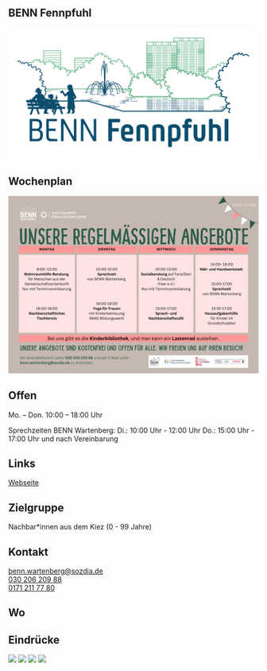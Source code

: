 ## BENN Fennpfuhl<br>
<img id="topmedia" src="/Begegnungen/Images/BENNfenn/BENNFennpfuhl_LogoIllu_RGB-duo.png" />

## Wochenplan
<div class="mediacontainer">
  <img src="/Begegnungen/Images/BENNwart/Bild1.png" />
</div>

## Offen
Mo. – Don. 10:00 – 18:00 Uhr

Sprechzeiten BENN Wartenberg:
Di.:  10:00 Uhr - 12:00 Uhr
Do.: 15:00 Uhr - 17:00 Uhr
und nach Vereinbarung


## Links
<a class="external_link" href="https://sozdia.de/taetigkeitsbereiche/gemeinwesen/benn-wartenberg/ueber-uns#contentgrid.html">Webseite</a><br>


## Zielgruppe
Nachbar*innen aus dem Kiez (0 - 99 Jahre)

## Kontakt
[benn.wartenberg@sozdia.de](mailto:benn.wartenberg@sozdia.de)<br>
<a href="tel:+493020620988">030 206 209 88</a><br>
<a href="mobil:+491712117780">0171 211 77 80</a>

## Wo
<div id="gmap"></div>
<script>window.onload = showMap('Schweriner Ring 27, 13059, Berlin', 0, 'gmap_mini')</script>

## Eindrücke
<div class="mediacontainer">
  <img src="/Begegnungen/Images/BENNwart/_DSC2979 copy.jpg" />
  <img src="/Begegnungen/Images/BENNwart/_DSC3080 copy.jpg" />
  <img src="/Begegnungen/Images/BENNwart/_DSC3124 copy.jpg" />
  <img src="/Begegnungen/Images/BENNwart/_DSC3414 copy.jpg" />
</div>



